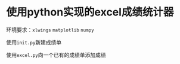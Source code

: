 # 使用python实现的excel成绩统计器

环境要求：``xlwings`` ``matplotlib`` ``numpy``

使用``init.py``新建成绩单

使用``excel.py``向一个已有的成绩单添加成绩